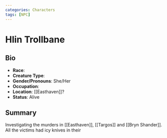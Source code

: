 ```yaml
---
categories: Characters
tags: [NPC]
---
```

# Hlin Trollbane
## Bio
- **Race**: 
- **Creature Type**:
- **Gender/Pronouns**:  She/Her
- **Occupation**: 
- **Location**: [[Easthaven]]?
- **Status**: Alive

## Summary
Investigating the murders in [[Easthaven]], [[Targos]] and [[Bryn Shander]]. All the victims had icy knives in their 